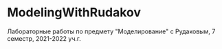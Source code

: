 # ModelingWithRudakov
Лабораторные работы по предмету "Моделирование" с Рудаковым, 7 семестр, 2021-2022 уч.г.
